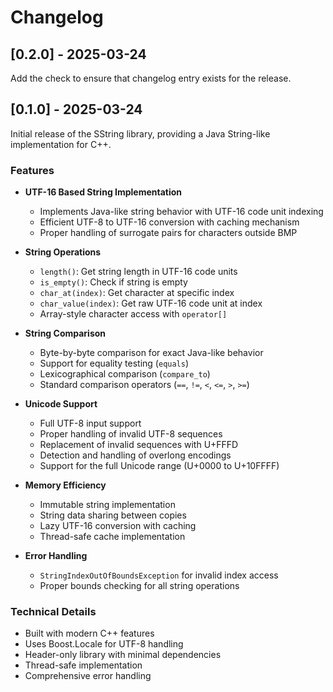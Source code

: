 # Changelog

## [0.2.0] - 2025-03-24

Add the check to ensure that changelog entry exists for the release.


## [0.1.0] - 2025-03-24

Initial release of the SString library, providing a Java String-like implementation for C++.

### Features

- **UTF-16 Based String Implementation**
  - Implements Java-like string behavior with UTF-16 code unit indexing
  - Efficient UTF-8 to UTF-16 conversion with caching mechanism
  - Proper handling of surrogate pairs for characters outside BMP

- **String Operations**
  - `length()`: Get string length in UTF-16 code units
  - `is_empty()`: Check if string is empty
  - `char_at(index)`: Get character at specific index
  - `char_value(index)`: Get raw UTF-16 code unit at index
  - Array-style character access with `operator[]`

- **String Comparison**
  - Byte-by-byte comparison for exact Java-like behavior
  - Support for equality testing (`equals`)
  - Lexicographical comparison (`compare_to`)
  - Standard comparison operators (`==`, `!=`, `<`, `<=`, `>`, `>=`)

- **Unicode Support**
  - Full UTF-8 input support
  - Proper handling of invalid UTF-8 sequences
  - Replacement of invalid sequences with U+FFFD
  - Detection and handling of overlong encodings
  - Support for the full Unicode range (U+0000 to U+10FFFF)

- **Memory Efficiency**
  - Immutable string implementation
  - String data sharing between copies
  - Lazy UTF-16 conversion with caching
  - Thread-safe cache implementation

- **Error Handling**
  - `StringIndexOutOfBoundsException` for invalid index access
  - Proper bounds checking for all string operations

### Technical Details

- Built with modern C++ features
- Uses Boost.Locale for UTF-8 handling
- Header-only library with minimal dependencies
- Thread-safe implementation
- Comprehensive error handling
